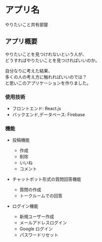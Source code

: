 # アプリ名

やりたいこと共有部屋

## アプリ概要

やりたいことを見つけれないという人が、<br/>
どうすればやりたいことを見つければいいのか。

自分なりに考えた結果、<br/>
多くの人の考え方に触れればいいのでは？<br/>
と思いこのアプリケーションを作りました。<br/>

### 使用技術

- フロントエンド: React.js
- バックエンド,データベース: Firebase

### 機能

- 投稿機能

  - 作成
  - 削除
  - いいね
  - コメント

- チャットボット形式の質問回答機能

  - 質問の作成
  - トークルームでの回答

- ログイン機能
  - 新規ユーザー作成
  - メールアドレスログイン
  - Google ログイン
  - パスワードリセット
